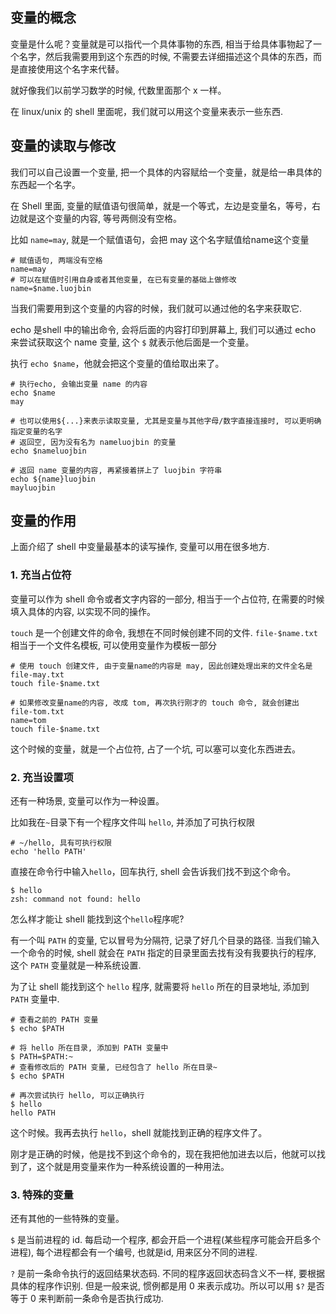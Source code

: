 ## 变量的概念

变量是什么呢？变量就是可以指代一个具体事物的东西, 相当于给具体事物起了一个名字，然后我需要用到这个东西的时候, 不需要去详细描述这个具体的东西，而是直接使用这个名字来代替。

就好像我们以前学习数学的时候, 代数里面那个 x 一样。

在 linux/unix 的 shell 里面呢，我们就可以用这个变量来表示一些东西. 

## 变量的读取与修改

我们可以自己设置一个变量, 把一个具体的内容赋给一个变量，就是给一串具体的东西起一个名字。

在 Shell 里面, 变量的赋值语句很简单，就是一个等式，左边是变量名，等号，右边就是这个变量的内容, 等号两侧没有空格。

比如 `name=may`, 就是一个赋值语句，会把 may 这个名字赋值给name这个变量

```shell
# 赋值语句, 两端没有空格
name=may
# 可以在赋值时引用自身或者其他变量, 在已有变量的基础上做修改
name=$name.luojbin
```

当我们需要用到这个变量的内容的时候，我们就可以通过他的名字来获取它. 

echo 是shell 中的输出命令, 会将后面的内容打印到屏幕上, 我们可以通过 echo 来尝试获取这个 name 变量, 这个 `$` 就表示他后面是一个变量。

执行 `echo $name`，他就会把这个变量的值给取出来了。

```shell
# 执行echo, 会输出变量 name 的内容
echo $name
may

# 也可以使用${...}来表示读取变量, 尤其是变量与其他字母/数字直接连接时, 可以更明确指定变量的名字
# 返回空, 因为没有名为 nameluojbin 的变量
echo $nameluojbin 

# 返回 name 变量的内容, 再紧接着拼上了 luojbin 字符串
echo ${name}luojbin 
mayluojbin
```

## 变量的作用

上面介绍了 shell 中变量最基本的读写操作, 变量可以用在很多地方.

### 1. 充当占位符

变量可以作为 shell 命令或者文字内容的一部分, 相当于一个占位符, 在需要的时候填入具体的内容, 以实现不同的操作。

`touch` 是一个创建文件的命令, 我想在不同时候创建不同的文件. `file-$name.txt`相当于一个文件名模板, 可以使用变量作为模板一部分

```shell
# 使用 touch 创建文件, 由于变量name的内容是 may, 因此创建处理出来的文件全名是 file-may.txt
touch file-$name.txt

# 如果修改变量name的内容, 改成 tom, 再次执行刚才的 touch 命令, 就会创建出 file-tom.txt
name=tom
touch file-$name.txt
```

这个时候的变量，就是一个占位符, 占了一个坑, 可以塞可以变化东西进去。

### 2. 充当设置项

还有一种场景, 变量可以作为一种设置。

比如我在`~`目录下有一个程序文件叫 `hello`, 并添加了可执行权限

```shell
# ~/hello, 具有可执行权限
echo 'hello PATH'
```

直接在命令行中输入`hello`，回车执行, shell 会告诉我们找不到这个命令。

```shell
$ hello
zsh: command not found: hello
```

怎么样才能让 shell 能找到这个`hello`程序呢?

有一个叫 `PATH` 的变量, 它以冒号为分隔符, 记录了好几个目录的路径. 当我们输入一个命令的时候, shell 就会在 `PATH` 指定的目录里面去找有没有我要执行的程序, 这个 `PATH` 变量就是一种系统设置. 

为了让 shell 能找到这个 `hello` 程序, 就需要将 `hello` 所在的目录地址, 添加到 `PATH` 变量中.

```shell
# 查看之前的 PATH 变量
$ echo $PATH

# 将 hello 所在目录, 添加到 PATH 变量中
$ PATH=$PATH:~
# 查看修改后的 PATH 变量, 已经包含了 hello 所在目录~
$ echo $PATH

# 再次尝试执行 hello, 可以正确执行
$ hello
hello PATH
```

这个时候。我再去执行 `hello`，shell 就能找到正确的程序文件了。

刚才是正确的时候，他是找不到这个命令的，现在我把他加进去以后，他就可以找到了，这个就是用变量来作为一种系统设置的一种用法。

### 3. 特殊的变量

还有其他的一些特殊的变量。

`$` 是当前进程的 id. 每启动一个程序, 都会开启一个进程(某些程序可能会开启多个进程), 每个进程都会有一个编号, 也就是id, 用来区分不同的进程.

`?` 是前一条命令执行的返回结果状态码. 不同的程序返回状态码含义不一样, 要根据具体的程序作识别. 但是一般来说, 惯例都是用 0 来表示成功。所以可以用 `$?` 是否等于 0 来判断前一条命令是否执行成功.